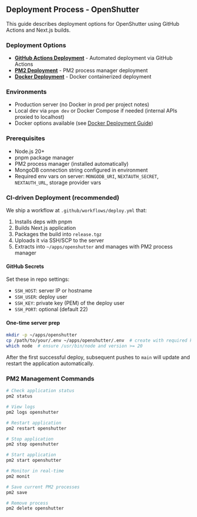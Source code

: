 ## Deployment Process - OpenShutter

This guide describes deployment options for OpenShutter using GitHub Actions and Next.js builds.

### Deployment Options
- **[GitHub Actions Deployment](#ci-driven-deployment-recommended)** - Automated deployment via GitHub Actions
- **[PM2 Deployment](./pm2-deployment.md)** - PM2 process manager deployment
- **[Docker Deployment](./docker-deployment.md)** - Docker containerized deployment

### Environments
- Production server (no Docker in prod per project notes)
- Local dev via `pnpm dev` or Docker Compose if needed (internal APIs proxied to localhost)
- Docker options available (see [Docker Deployment Guide](./docker-deployment.md))

### Prerequisites
- Node.js 20+
- pnpm package manager
- PM2 process manager (installed automatically)
- MongoDB connection string configured in environment
- Required env vars on server: `MONGODB_URI`, `NEXTAUTH_SECRET`, `NEXTAUTH_URL`, storage provider vars

### CI-driven Deployment (recommended)
We ship a workflow at `.github/workflows/deploy.yml` that:
1. Installs deps with pnpm
2. Builds Next.js application
3. Packages the build into `release.tgz`
4. Uploads it via SSH/SCP to the server
5. Extracts into `~/apps/openshutter` and manages with PM2 process manager

#### GitHub Secrets
Set these in repo settings:
- `SSH_HOST`: server IP or hostname
- `SSH_USER`: deploy user
- `SSH_KEY`: private key (PEM) of the deploy user
- `SSH_PORT`: optional (default 22)

#### One-time server prep
```bash
mkdir -p ~/apps/openshutter
cp /path/to/your/.env ~/apps/openshutter/.env  # create with required keys if missing
which node  # ensure /usr/bin/node and version >= 20
```

After the first successful deploy, subsequent pushes to `main` will update and restart the application automatically.

### PM2 Management Commands

```bash
# Check application status
pm2 status

# View logs
pm2 logs openshutter

# Restart application
pm2 restart openshutter

# Stop application
pm2 stop openshutter

# Start application
pm2 start openshutter

# Monitor in real-time
pm2 monit

# Save current PM2 processes
pm2 save

# Remove process
pm2 delete openshutter
```
